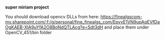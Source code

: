 **super miriam project**

You should download opencv DLLs from here:
https://finealgscom-my.sharepoint.com/:f:/g/personal/fine_finealgs_com/EpvvE1VN9upAqEVfDaOgKAEB-XlA9uYfA2O8BoNdQTLAcg?e=Sdt3dH
and place them under OpenCV_451/bin folder

